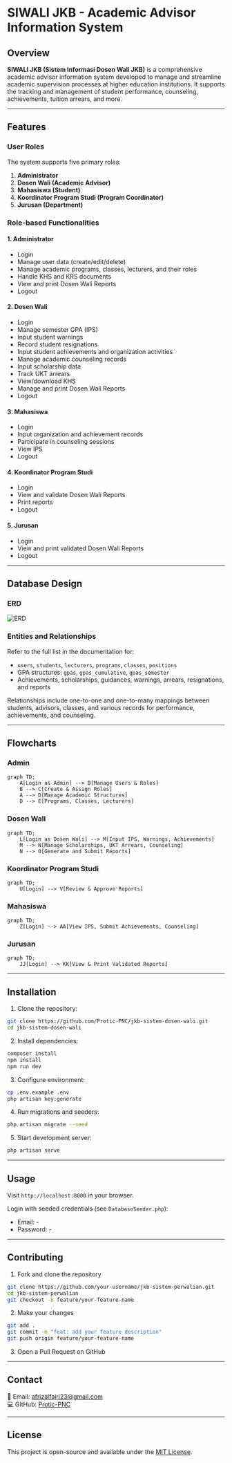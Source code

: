 # SIWALI JKB - Academic Advisor Information System

## Overview

**SIWALI JKB (Sistem Informasi Dosen Wali JKB)** is a comprehensive academic advisor information system developed to manage and streamline academic supervision processes at higher education institutions. It supports the tracking and management of student performance, counseling, achievements, tuition arrears, and more.

---

## Features

### User Roles

The system supports five primary roles:

1. **Administrator**
2. **Dosen Wali (Academic Advisor)**
3. **Mahasiswa (Student)**
4. **Koordinator Program Studi (Program Coordinator)**
5. **Jurusan (Department)**

### Role-based Functionalities

#### 1. Administrator
- Login
- Manage user data (create/edit/delete)
- Manage academic programs, classes, lecturers, and their roles
- Handle KHS and KRS documents
- View and print Dosen Wali Reports
- Logout

#### 2. Dosen Wali
- Login
- Manage semester GPA (IPS)
- Input student warnings
- Record student resignations
- Input student achievements and organization activities
- Manage academic counseling records
- Input scholarship data
- Track UKT arrears
- View/download KHS
- Manage and print Dosen Wali Reports
- Logout

#### 3. Mahasiswa
- Login
- Input organization and achievement records
- Participate in counseling sessions
- View IPS
- Logout

#### 4. Koordinator Program Studi
- Login
- View and validate Dosen Wali Reports
- Print reports
- Logout

#### 5. Jurusan
- Login
- View and print validated Dosen Wali Reports
- Logout

---

## Database Design

### ERD

![ERD](https://github.com/user-attachments/assets/4c60402f-5eaf-4b55-a0f3-0ac677d2aeb1)

### Entities and Relationships

Refer to the full list in the documentation for:
- `users`, `students`, `lecturers`, `programs`, `classes`, `positions`
- GPA structures: `gpas`, `gpas_cumulative`, `gpas_semester`
- Achievements, scholarships, guidances, warnings, arrears, resignations, and reports

Relationships include one-to-one and one-to-many mappings between students, advisors, classes, and various records for performance, achievements, and counseling.

---

## Flowcharts

### Admin
```mermaid
graph TD;
    A[Login as Admin] --> B[Manage Users & Roles]
    B --> C[Create & Assign Roles]
    A --> D[Manage Academic Structures]
    D --> E[Programs, Classes, Lecturers]
```

### Dosen Wali
```mermaid
graph TD;
    L[Login as Dosen Wali] --> M[Input IPS, Warnings, Achievements]
    M --> N[Manage Scholarships, UKT Arrears, Counseling]
    N --> O[Generate and Submit Reports]
```

### Koordinator Program Studi
```mermaid
graph TD;
    U[Login] --> V[Review & Approve Reports]
```

### Mahasiswa
```mermaid
graph TD;
    Z[Login] --> AA[View IPS, Submit Achievements, Counseling]
```

### Jurusan
```mermaid
graph TD;
    JJ[Login] --> KK[View & Print Validated Reports]
```

---

## Installation

1. Clone the repository:
```bash
git clone https://github.com/Protic-PNC/jkb-sistem-dosen-wali.git
cd jkb-sistem-dosen-wali
```

2. Install dependencies:
```bash
composer install
npm install
npm run dev
```

3. Configure environment:
```bash
cp .env.example .env
php artisan key:generate
```

4. Run migrations and seeders:
```bash
php artisan migrate --seed
```

5. Start development server:
```bash
php artisan serve
```

---

## Usage

Visit `http://localhost:8000` in your browser.

Login with seeded credentials (see `DatabaseSeeder.php`):
- Email: -
- Password: -

---

## Contributing

1. Fork and clone the repository
```bash
git clone https://github.com/your-username/jkb-sistem-perwalian.git
cd jkb-sistem-perwalian
git checkout -b feature/your-feature-name
```

2. Make your changes
```bash
git add .
git commit -m "feat: add your feature description"
git push origin feature/your-feature-name
```

3. Open a Pull Request on GitHub

---

## Contact

📧 Email: afrizalfajri23@gmail.com  
💻 GitHub: [Protic-PNC](https://github.com/Protic-PNC)

---

## License

This project is open-source and available under the [MIT License](LICENSE).
